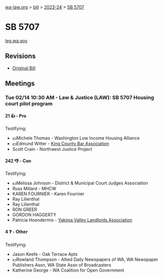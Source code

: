 [wa-law.org](/) > [bill](/bill/) > [2023-24](/bill/2023-24/) > [SB 5707](/bill/2023-24/sb/5707/)

# SB 5707
[leg.wa.gov](https://app.leg.wa.gov/billsummary?BillNumber=5707&Year=2023&Initiative=false)

## Revisions
* [Original Bill](1/)

## Meetings
### Tue 02/14 10:30 AM - Law & Justice (LAW): SB 5707 Housing court pilot program
#### 21 👍 - Pro
Testifying:
* 💵Michele Thomas - Washington Low Income Housing Alliance
* 💵Edmund Witter - [King County Bar Association](/org/king_county_bar_association/)
* Scott Crain - Northwest Justice Project

#### 242 👎 - Con
Testifying:
* 💵Melissa Johnson - District & Municipal Court Judges Association
* Russ Millard - MHCW
* KAREN FOURNIER - Karen Fournier
* Ray Lilienthal
* Ray Lilienthal
* RON GREER
* GORDON HAGGERTY
* Patricia Hoendermis - [Yakima Valley Landlords Association](/org/yakima_valley_landlords_association/)

#### 4 ❓ - Other
Testifying:
* Jason Keefe - Oak Terrace Apts
* 💵Rowland Thompson - Allied Daily Newspapers of WA, WA Newspaper Publishers Assn, WA State Assn of Broadcasters
* Katherine George - WA Coalition for Open Government
